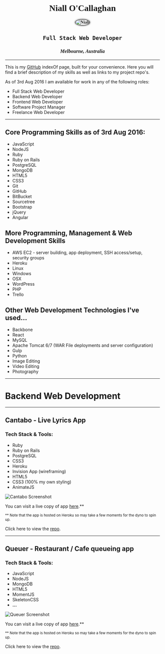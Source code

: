 <head>
  <link href='https://fonts.googleapis.com/css?family=Sanchez|Raleway:400,600' rel='stylesheet' type='text/css'>
</head>

<div style="text-align: center; font-family: 'Sanchez', Raleway; font-weight: 600;">

<h1><strong>Niall O'Callaghan</strong></h1>

<img src="img/niall_300.JPG" alt="Niall" style="border-radius:50%; border: 3px solid grey; box-shadow: 0 0 5px grey; max-width: 200px;">

<h2><code>Full Stack Web Developer</code></h2>
<h3><em>Melbourne, Australia</em></h3>

</div>

********

This is my [GitHub](https://github.com/noccer) indexOf page, built for your convenience. Here you will find a brief description of my skills as well as links to my project repo's.

As of 3rd Aug 2016 I am available for work in any of the following roles:

- Full Stack Web Developer
- Backend Web Developer
- Frontend Web Developer
- Software Project Manager
- Freelance Web Developer

--------------------------------------------------------------------------------

## Core Programming Skills as of 3rd Aug 2016:

- JavaScript
- NodeJS
- Ruby
- Ruby on Rails
- PostgreSQL
- MongoDB
- HTML5
- CSS3
- Git
- GitHub
- BitBucket
- Sourcetree
- Bootstrap
- jQuery
- Angular

## More Programming, Management & Web Development Skills

- AWS EC2 - server building, app deployment, SSH access/setup, security groups
- Heroku
- Linux
- Windows
- OSX
- WordPress
- PHP
- Trello

## Other Web Development Technologies I've used...

- Backbone
- React
- MySQL
- Apache Tomcat 6/7 (WAR File deployments and server configuration)
- Gulp
- Python
- Image Editing
- Video Editing
- Photography

--------------------------------------------------------------------------------

# **Backend Web Development**

--------------------------------------------------------------------------------

## Cantabo - Live Lyrics App

### Tech Stack & Tools:

- Ruby
- Ruby on Rails
- PostgreSQL
- CSS3
- Heroku
- Invision App (wireframing)
- HTML5
- CSS3 (100% my own styling)
- AnimateJS

![Cantabo Screenshot](#)

You can visit a live copy of app [here](https://cantabo.herokuapp.com/).**

<sup>** Note that the app is hosted on Heroku so may take a few moments for the dyno to spin up.</sup>

Click here to view the [repo](#).

--------------------------------------------------------------------------------

## Queuer - Restaurant / Cafe queueing app

### Tech Stack & Tools:

- JavaScript
- NodeJS
- MongoDB
- HTML5
- MomentJS
- SkeletonCSS
- **...**

![Queuer Screenshot](#)

You can visit a live copy of app [here](#).**

<sup>** Note that the app is hosted on Heroku so may take a few moments for the dyno to spin up.</sup>

Click here to view the [repo]().
